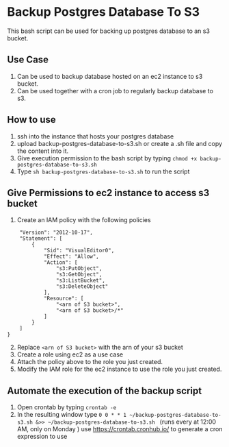 # Backup Postgres Database To S3
This bash script can be used for backing up postgres database to an s3 bucket.

## Use Case
1. Can be used to backup database hosted on an ec2 instance to  s3 bucket.
2. Can be used together with a cron job to regularly backup database to s3.

## How to use
1. ssh into the instance that hosts your postgres database
2. upload backup-postgres-database-to-s3.sh or create a .sh file and copy the content into it.
3. Give execution permission to the bash script by typing `chmod +x backup-postgres-database-to-s3.sh `
4. Type `sh backup-postgres-database-to-s3.sh` to run the script

## Give Permissions to ec2 instance to access s3 bucket

1. Create an IAM policy with the following policies 
```{
    "Version": "2012-10-17",
    "Statement": [
        {
            "Sid": "VisualEditor0",
            "Effect": "Allow",
            "Action": [
                "s3:PutObject",
                "s3:GetObject",
                "s3:ListBucket",
                "s3:DeleteObject"
            ],
            "Resource": [
                "<arn of S3 bucket>",
                "<arn of S3 bucket>/*"
            ]
        }
    ]
}
```
2. Replace `<arn of S3 bucket>` with the arn of your s3 bucket
3. Create a role using ec2 as a use case
4. Attach the policy above to the role you just created.
5. Modify the IAM role for the ec2 instance to use the role you just created.

## Automate the execution of the backup script
1. Open crontab  by typing `crontab -e`
2. In the resulting window type `0 0 * * 1 ~/backup-postgres-database-to-s3.sh &>> ~/backup-postgres-database-to-s3.sh
` (runs every at 12:00 AM, only on Monday ) use https://crontab.cronhub.io/ to generate a cron expression to use 